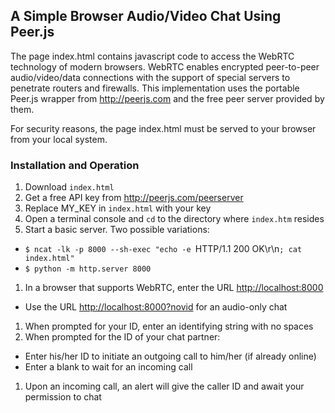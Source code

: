 ## A Simple Browser Audio/Video Chat Using Peer.js

The page index.html contains javascript code to access the WebRTC technology of modern browsers. WebRTC enables encrypted peer-to-peer audio/video/data connections with the support of special servers to penetrate routers and firewalls. This implementation uses the portable Peer.js wrapper from http://peerjs.com and the free peer server provided by them.

For security reasons, the page index.html must be served to your browser from your local system.

### Installation and Operation

1. Download `index.html`
1. Get a free API key from http://peerjs.com/peerserver
1. Replace MY_KEY in `index.html` with your key
1. Open a terminal console and `cd` to the directory where `index.htm` resides
1. Start a basic server. Two possible variations:
  * `$ ncat -lk -p 8000 --sh-exec "echo -e `HTTP/1.1 200 OK\r\n`; cat index.html"`
  * `$ python -m http.server 8000`
1. In a browser that supports WebRTC, enter the URL [http://localhost:8000](http://localhost:8000)
  * Use the URL [http://localhost:8000?novid](http://localhost:8000?novid) for an audio-only chat
1. When prompted for your ID, enter an identifying string with no spaces
1. When prompted for the ID of your chat partner:
  * Enter his/her ID to initiate an outgoing call to him/her (if already online)
  * Enter a blank to wait for an incoming call
1. Upon an incoming call, an alert will give the caller ID and await your permission to chat
